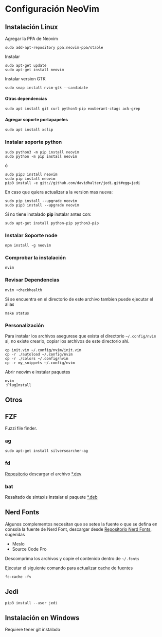 # Configuración NeoVim 

## Instalación Linux

Agregar la PPA de Neovim

	sudo add-apt-repository ppa:neovim-ppa/stable
	
Instalar
	
	sudo apt-get update
	sudo apt-get install neovim

Instalar version GTK

	sudo snap install nvim-gtk --candidate

#### Otras dependencias

	sudo apt install git curl python3-pip exuberant-ctags ack-grep

#### Agregar soporte portapapeles

	sudo apt install xclip
	
### Instalar soporte python

	sudo python3 -m pip install neovim
	sudo python -m pip install neovim
	
ó

	sudo pip3 install neovim
	sudo pip install neovim
	pip3 install -e git://github.com/davidhalter/jedi.git#egg=jedi

En caso que quiera actualizar a la version mas nueva:

	sudo pip install --upgrade neovim
	sudo pip3 install --upgrade neovim
	
Si no tiene instalado **pip** instalar antes con:

	sudo apt-get install python-pip python3-pip

### Instalar Soporte node

	npm install -g neovim

### Comprobar la instalación

	nvim

### Revisar Dependencias

	nvim +checkhealth
	
Si se encuentra en el directorio de este archivo tambien puede ejecutar el alias 
	
	make status 
	
### Personalización

Para instalar los archivos asegurese que exista el directorio `~/.config/nvim` si, no existe crearlo, copiar los archivos de este directorio ahi. 

	cp init.vim ~/.config/nvim/init.vim
	cp -r ./autoload ~/.config/nvim
	cp -r ./colors ~/.config/nvim
	cp -r my_snippets ~/.config/nvim
	
Abrir neovim e instalar paquetes

	nvim
	:PlugInstall
	
## Otros

## FZF

Fuzzi file finder.

### ag

	sudo apt-get install silversearcher-ag

### fd

[Repositorio](https://github.com/sharkdp/fd) descargar el archivo [*.dev](https://github.com/sharkdp/fd/releases)

	
### bat 
Resaltado de sintaxis instalar el paquete [*.deb](https://github.com/sharkdp/bat/releases)


	
## Nerd Fonts

Algunos complementos necesitan que se setee la fuente o que se defina en consola la fuente de Nerd Font, descargar desde [Repositorio Nerd Fonts](https://github.com/ryanoasis/nerd-fonts), sugeridas
	
- Meslo
- Source Code Pro

Descomprima los archivos y copie el contenido dentro de  `~/.fonts`

Ejecutar el siguiente comando para actualizar cache de fuentes

	fc-cache -fv
	
## Jedi

	pip3 install --user jedi

## Instalación en Windows

Requiere tener git instalado








